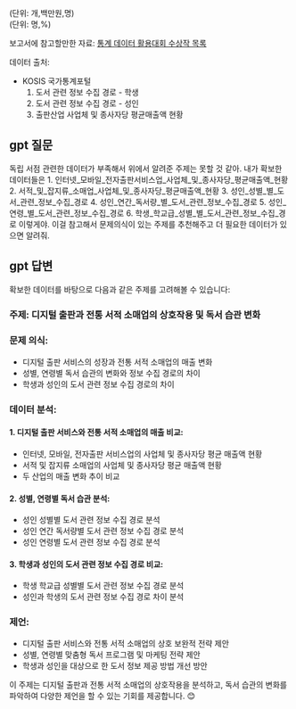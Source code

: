 (단위: 개,백만원,명)   
(단위: 명,%)

보고서에 참고할만한 자료: [통계 데이터 활용대회 수상작 목록]([https://data.kostat.go.kr/sbchome/bbs/boardList.do](https://data.kostat.go.kr/sbchome/bbs/boardList.do?boardId=SBCSBBS_000000017002&curMenuNo=OPT_08_06_00_0))


데이터 출처:
- KOSIS 국가통계포털
  1. 도서 관련 정보 수집 경로 - 학생
  2. 도서 관련 정보 수집 경로 - 성인
  3. 출판산업 사업체 및 종사자당 평균매출액 현황


## gpt 질문
독립 서점 관련한 데이터가 부족해서 위에서 알려준 주제는 못할 것 같아. 내가 확보한 데이터들은 1. 인터넷_모바일_전자출판서비스업_사업체_및_종사자당_평균매출액_현황 2. 서적_및_잡지류_소매업_사업체_및_종사자당_평균매출액_현황 3. 성인_성별_별_도서_관련_정보_수집_경로 4. 성인_연간_독서량_별_도서_관련_정보_수집_경로 5. 성인_연령_별_도서_관련_정보_수집_경로 6. 학생_학교급_성별_별_도서_관련_정보_수집_경로 이렇게야. 이걸 참고해서 문제의식이 있는 주제를 추천해주고 더 필요한 데이터가 있으면 알려줘.

## gpt 답변

확보한 데이터를 바탕으로 다음과 같은 주제를 고려해볼 수 있습니다:

### 주제: 디지털 출판과 전통 서적 소매업의 상호작용 및 독서 습관 변화
### 문제 의식:
- 디지털 출판 서비스의 성장과 전통 서적 소매업의 매출 변화
- 성별, 연령별 독서 습관의 변화와 정보 수집 경로의 차이
- 학생과 성인의 도서 관련 정보 수집 경로의 차이

### 데이터 분석:
#### 1. 디지털 출판 서비스와 전통 서적 소매업의 매출 비교:
- 인터넷, 모바일, 전자출판 서비스업의 사업체 및 종사자당 평균 매출액 현황
- 서적 및 잡지류 소매업의 사업체 및 종사자당 평균 매출액 현황
- 두 산업의 매출 변화 추이 비교

#### 2. 성별, 연령별 독서 습관 분석:
- 성인 성별별 도서 관련 정보 수집 경로 분석
- 성인 연간 독서량별 도서 관련 정보 수집 경로 분석
- 성인 연령별 도서 관련 정보 수집 경로 분석

#### 3. 학생과 성인의 도서 관련 정보 수집 경로 비교:
- 학생 학교급 성별별 도서 관련 정보 수집 경로 분석
- 성인과 학생의 도서 관련 정보 수집 경로 차이 분석

### 제언:
- 디지털 출판 서비스와 전통 서적 소매업의 상호 보완적 전략 제안
- 성별, 연령별 맞춤형 독서 프로그램 및 마케팅 전략 제안
- 학생과 성인을 대상으로 한 도서 정보 제공 방법 개선 방안
   
이 주제는 디지털 출판과 전통 서적 소매업의 상호작용을 분석하고, 독서 습관의 변화를 파악하여 다양한 제언을 할 수 있는 기회를 제공합니다. 😊
